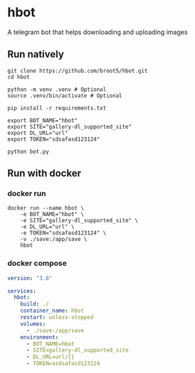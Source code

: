 # hbot
A telegram bot that helps downloading and uploading images

## Run natively
```console
git clone https://github.com/broot5/hbot.git
cd hbot

python -m venv .venv # Optional
source .venv/bin/activate # Optional

pip install -r requirements.txt

export BOT_NAME="hbot"
export SITE="gallery-dl_supported_site"
export DL_URL="url"
export TOKEN="sdsafasd123124"

python bot.py
```

## Run with docker
### docker run
```console
docker run --name hbot \
    -e BOT_NAME="hbot" \
    -e SITE="gallery-dl_supported_site" \
    -e DL_URL="url" \
    -e TOKEN="sdsafasd123124" \
    -v ./save:/app/save \
    hbot
```

### docker compose
```yaml
version: "3.8"

services:
  hbot:
    build: ./
    container_name: hbot
    restart: unless-stopped
    volumes:
      - ./save:/app/save
    environment:
      - BOT_NAME=hbot
      - SITE=gallery-dl_supported_site
      - DL_URL=url/{}
      - TOKEN=asdsafasd123124
```
